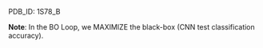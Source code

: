 PDB_ID: 1S78_B

**Note**: In the BO Loop, we MAXIMIZE the black-box (CNN test classification accuracy).